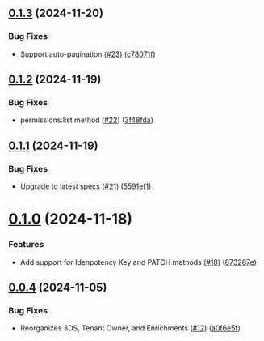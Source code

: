 ## [0.1.3](https://github.com/Basis-Theory/dotnet-sdk/compare/v0.1.2...v0.1.3) (2024-11-20)


### Bug Fixes

* Support auto-pagination ([#23](https://github.com/Basis-Theory/dotnet-sdk/issues/23)) ([c78071f](https://github.com/Basis-Theory/dotnet-sdk/commit/c78071fe60c4bae731613eb5ba81451f2a341623))

## [0.1.2](https://github.com/Basis-Theory/dotnet-sdk/compare/v0.1.1...v0.1.2) (2024-11-19)


### Bug Fixes

* permissions.list method ([#22](https://github.com/Basis-Theory/dotnet-sdk/issues/22)) ([3f48fda](https://github.com/Basis-Theory/dotnet-sdk/commit/3f48fda2a18a56376669c162ad0307e2611e4206))

## [0.1.1](https://github.com/Basis-Theory/dotnet-sdk/compare/v0.1.0...v0.1.1) (2024-11-19)


### Bug Fixes

* Upgrade to latest specs ([#21](https://github.com/Basis-Theory/dotnet-sdk/issues/21)) ([5591ef1](https://github.com/Basis-Theory/dotnet-sdk/commit/5591ef1a68f814a8f7a5f9399c1af5e5e1b40381))

# [0.1.0](https://github.com/Basis-Theory/dotnet-sdk/compare/v0.0.4...v0.1.0) (2024-11-18)


### Features

* Add support for Idenpotency Key and PATCH methods ([#18](https://github.com/Basis-Theory/dotnet-sdk/issues/18)) ([873287e](https://github.com/Basis-Theory/dotnet-sdk/commit/873287e30ece92bed440a1061510289fd60993da))

## [0.0.4](https://github.com/Basis-Theory/dotnet-sdk/compare/v0.0.3...v0.0.4) (2024-11-05)


### Bug Fixes

* Reorganizes 3DS, Tenant Owner, and Enrichments ([#12](https://github.com/Basis-Theory/dotnet-sdk/issues/12)) ([a0f6e5f](https://github.com/Basis-Theory/dotnet-sdk/commit/a0f6e5f83a9098137139059b9ac36f58dac53af4))
